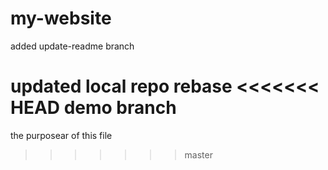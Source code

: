 # my-website

added update-readme branch

updated local repo
rebase
<<<<<<< HEAD
demo branch
=======

the purposear of this file
>>>>>>> master
